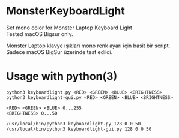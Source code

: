 # MonsterKeyboardLight
Set mono color for Monster Laptop Keyboard Light<br>
Tested macOS Bigsur only.

Monster Laptop klavye ışıkları mono renk ayarı için basit bir script. <br>
Sadece macOS BigSur üzerinde test edildi.

# Usage with python(3)
```
python3 keyboardlight.py <RED> <GREEN> <BLUE> <BRIGHTNESS>
python3 keyboardlight-gui.py <RED> <GREEN> <BLUE> <BRIGHTNESS>
 
<RED> <GREEN> <BLUE> 0...255
<BRIGHTNESS> 0...50

/usr/local/bin/python3 keyboardlight.py 128 0 0 50
/usr/local/bin/python3 keyboardlight-gui.py 128 0 0 50
```
